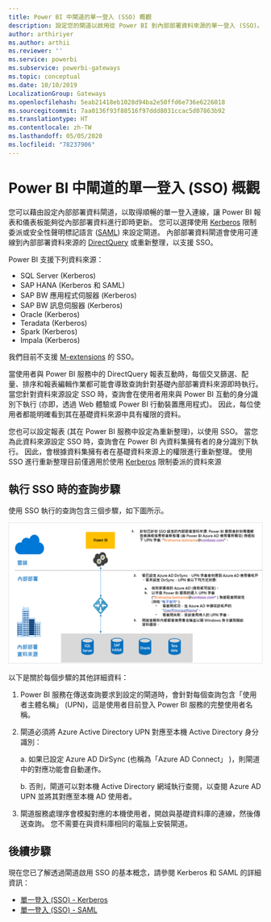 ```yaml
---
title: Power BI 中閘道的單一登入 (SSO) 概觀
description: 設定您的閘道以啟用從 Power BI 到內部部署資料來源的單一登入 (SSO)。
author: arthiriyer
ms.author: arthii
ms.reviewer: ''
ms.service: powerbi
ms.subservice: powerbi-gateways
ms.topic: conceptual
ms.date: 10/10/2019
LocalizationGroup: Gateways
ms.openlocfilehash: 5eab21418eb1028d94ba2e50ffd6e736e6226018
ms.sourcegitcommit: 7aa0136f93f88516f97ddd8031ccac5d07863b92
ms.translationtype: HT
ms.contentlocale: zh-TW
ms.lasthandoff: 05/05/2020
ms.locfileid: "78237906"
---
```

# <a name="overview-of-single-sign-on-sso-for-gateways-in-power-bi"></a>Power BI 中閘道的單一登入 (SSO) 概觀

您可以藉由設定內部部署資料閘道，以取得順暢的單一登入連線，讓 Power BI 報表和儀表板能夠從內部部署資料進行即時更新。 您可以選擇使用 [Kerberos](service-gateway-sso-kerberos.md) 限制委派或安全性聲明標記語言 ([SAML](service-gateway-sso-saml.md)) 來設定閘道。 內部部署資料閘道會使用可連線到內部部署資料來源的 [DirectQuery](desktop-directquery-about.md) 或重新整理，以支援 SSO。 

Power BI 支援下列資料來源：

* SQL Server (Kerberos)
* SAP HANA (Kerberos 和 SAML)
* SAP BW 應用程式伺服器 (Kerberos)
* SAP BW 訊息伺服器 (Kerberos) 
* Oracle (Kerberos) 
* Teradata (Kerberos)
* Spark (Kerberos)
* Impala (Kerberos)

我們目前不支援 [M-extensions](https://github.com/microsoft/DataConnectors/blob/master/docs/m-extensions.md) 的 SSO。

當使用者與 Power BI 服務中的 DirectQuery 報表互動時，每個交叉篩選、配量、排序和報表編輯作業都可能會導致查詢針對基礎內部部署資料來源即時執行。 當您針對資料來源設定 SSO 時，查詢會在使用者用來與 Power BI 互動的身分識別下執行 (亦即，透過 Web 體驗或 Power BI 行動裝置應用程式)。 因此，每位使用者都能明確看到其在基礎資料來源中具有權限的資料。 

您也可以設定報表 (其在 Power BI 服務中設定為重新整理)，以使用 SSO。 當您為此資料來源設定 SSO 時，查詢會在 Power BI 內資料集擁有者的身分識別下執行。 因此，會根據資料集擁有者在基礎資料來源上的權限進行重新整理。 使用 SSO 進行重新整理目前僅適用於使用 [Kerberos](service-gateway-sso-kerberos.md) 限制委派的資料來源 

## <a name="query-steps-when-running-sso"></a>執行 SSO 時的查詢步驟

使用 SSO 執行的查詢包含三個步驟，如下圖所示。

![SSO 查詢步驟](media/service-gateway-sso-overview/sso-query-steps.png)

以下是關於每個步驟的其他詳細資料：

1. Power BI 服務在傳送查詢要求到設定的閘道時，會針對每個查詢包含「使用者主體名稱」  (UPN)，這是使用者目前登入 Power BI 服務的完整使用者名稱。

2. 閘道必須將 Azure Active Directory UPN 對應至本機 Active Directory 身分識別：

   a. 如果已設定 Azure AD DirSync (也稱為「Azure AD Connect」  )，則閘道中的對應功能會自動運作。

   b.  否則，閘道可以對本機 Active Directory 網域執行查閱，以查閱 Azure AD UPN 並將其對應至本機 AD 使用者。

3. 閘道服務處理序會模擬對應的本機使用者，開啟與基礎資料庫的連線，然後傳送查詢。 您不需要在與資料庫相同的電腦上安裝閘道。

## <a name="next-steps"></a>後續步驟

現在您已了解透過閘道啟用 SSO 的基本概念，請參閱 Kerberos 和 SAML 的詳細資訊：

* [單一登入 (SSO) - Kerberos](service-gateway-sso-kerberos.md)
* [單一登入 (SSO) - SAML](service-gateway-sso-saml.md)
